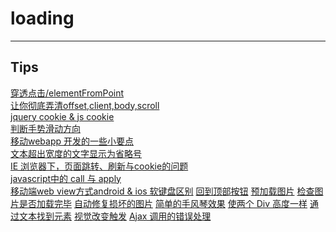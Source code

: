# loading
---
Tips
---

<a href="https://github.com/Tronside/Tech-loading/issues/1" > 穿透点击/elementFromPoint </a><br>
<a href="https://github.com/Tronside/Tech-loading/issues/4" >让你彻底弄清offset,client,body,scroll</a><br>
<a href="https://github.com/Tronside/Tech-loading/issues/5" > jquery cookie & js cookie </a><br>
<a href="https://github.com/Tronside/Tech-loading/issues/6">判断手势滑动方向</a><br>
<a href="https://github.com/Tronside/Tech-loading/issues/7">移动webapp 开发的一些小要点</a><br>
<a href="https://github.com/Tronside/Tech-loading/issues/8">文本超出宽度的文字显示为省略号</a><br>
<a href="https://github.com/Tronside/Tech-loading/issues/9">IE 浏览器下，页面跳转、刷新与cookie的问题</a><br>
<a href="https://github.com/Tronside/Tech-loading/issues/10">javascript中的 call 与 apply</a><br>
<a href="https://github.com/Tronside/Tech-loading/issues/11">移动端web view方式android & ios 软键盘区别</a>
<a href="https://github.com/Tronside/Tech-loading/issues/12">回到顶部按钮</a>
<a href="https://github.com/Tronside/Tech-loading/issues/13">预加载图片</a>
<a href="https://github.com/Tronside/Tech-loading/issues/14">检查图片是否加载完毕</a>
<a href="https://github.com/Tronside/Tech-loading/issues/15">自动修复损坏的图片</a>
<a href="https://github.com/Tronside/Tech-loading/issues/16">简单的手风琴效果</a>
<a href="https://github.com/Tronside/Tech-loading/issues/17">使两个 Div 高度一样</a>
<a href="https://github.com/Tronside/Tech-loading/issues/18">通过文本找到元素</a>
<a href="https://github.com/Tronside/Tech-loading/issues/19">视觉改变触发</a>
<a href="https://github.com/Tronside/Tech-loading/issues/20">Ajax 调用的错误处理</a>
